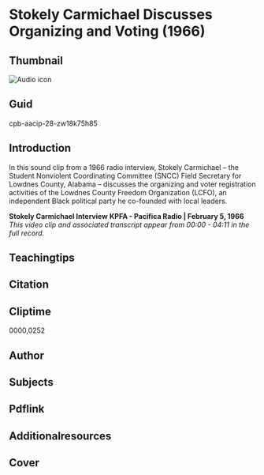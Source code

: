# Stokely Carmichael Discusses Organizing and Voting (1966)

## Thumbnail

![Audio icon](https://s3.amazonaws.com/americanarchive.org/primary_source_sets/audio-digitized.jpg "Audio icon")


## Guid
cpb-aacip-28-zw18k75h85

## Introduction

In this sound clip from a 1966 radio interview, Stokely Carmichael – the Student Nonviolent Coordinating Committee (SNCC) Field Secretary for Lowdnes County, Alabama – discusses the organizing and voter registration activities of the Lowdnes County Freedom Organization (LCFO), an independent Black political party he co-founded with local leaders.

<b>Stokely Carmichael Interview</b>
<b>KPFA - Pacifica Radio | February 5, 1966 </b>
<i>This video clip and associated transcript appear from 00:00 - 04:11 in the full record.</i>

## Teachingtips

## Citation

## Cliptime

0000,0252

## Author
## Subjects
## Pdflink
## Additionalresources
## Cover
